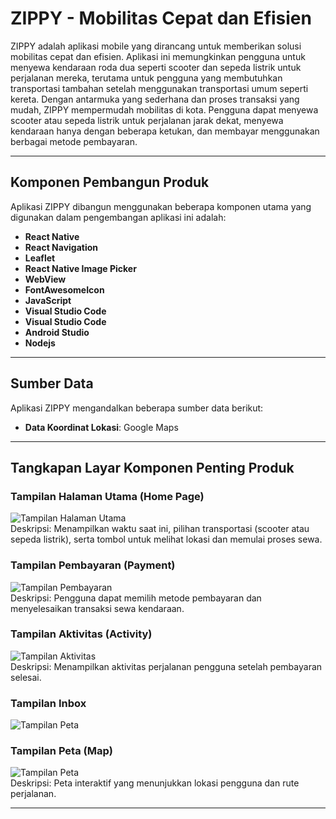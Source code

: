 # ZIPPY - Mobilitas Cepat dan Efisien

ZIPPY adalah aplikasi mobile yang dirancang untuk memberikan solusi mobilitas cepat dan efisien. Aplikasi ini memungkinkan pengguna untuk menyewa kendaraan roda dua seperti scooter dan sepeda listrik untuk perjalanan mereka, terutama untuk pengguna yang membutuhkan transportasi tambahan setelah menggunakan transportasi umum seperti kereta. Dengan antarmuka yang sederhana dan proses transaksi yang mudah, ZIPPY mempermudah mobilitas di kota. Pengguna dapat menyewa scooter atau sepeda listrik untuk perjalanan jarak dekat, menyewa kendaraan hanya dengan beberapa ketukan, dan membayar menggunakan berbagai metode pembayaran.

---

## Komponen Pembangun Produk

Aplikasi ZIPPY dibangun menggunakan beberapa komponen utama yang digunakan dalam pengembangan aplikasi ini adalah:

- **React Native**
- **React Navigation**
- **Leaflet**
- **React Native Image Picker**
- **WebView**
- **FontAwesomeIcon**
- **JavaScript**
- **Visual Studio Code**
- **Visual Studio Code**
- **Android Studio**
- **Nodejs**
  
---

## Sumber Data

Aplikasi ZIPPY mengandalkan beberapa sumber data berikut:

- **Data Koordinat Lokasi**: Google Maps


---

## Tangkapan Layar Komponen Penting Produk

### **Tampilan Halaman Utama (Home Page)**  
![Tampilan Halaman Utama](path/to/screenshot.png)  
Deskripsi: Menampilkan waktu saat ini, pilihan transportasi (scooter atau sepeda listrik), serta tombol untuk melihat lokasi dan memulai proses sewa.

### **Tampilan Pembayaran (Payment)**  
![Tampilan Pembayaran](path/to/screenshot2.png)  
Deskripsi: Pengguna dapat memilih metode pembayaran dan menyelesaikan transaksi sewa kendaraan.

### **Tampilan Aktivitas (Activity)**  
![Tampilan Aktivitas](path/to/screenshot3.png)  
Deskripsi: Menampilkan aktivitas perjalanan pengguna setelah pembayaran selesai.

### **Tampilan Inbox**  
![Tampilan Peta](path/to/screenshot4.png) 

### **Tampilan Peta (Map)**  
![Tampilan Peta](path/to/screenshot4.png)  
Deskripsi: Peta interaktif yang menunjukkan lokasi pengguna dan rute perjalanan.

---


  







